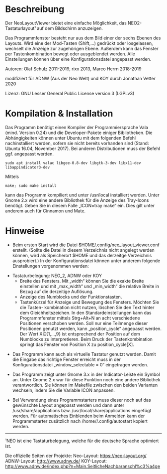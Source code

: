 Beschreibung
========================================================================

Der NeoLayoutViewer bietet eine einfache Möglichkeit, das NEO2-
Tastaturlayout¹ auf dem Bildschirm anzuzeigen.

Das Programmfenster besteht nur aus dem Bild einer der sechs Ebenen des Layouts.
Wird eine der Mod-Tasten (Shift,…) gedrückt oder losgelassen, wechselt die Anzeige zur zugehörigen
Ebene. Außerdem kann das Fenster per Tastenkombination bewegt oder ausgeblendet werden.
Alle Einstellungen können über eine Konfigurationsdatei angepasst werden.

Autoren: Olaf Schulz 2011-2019, rixx 2013, Marco Herrn 2018-2019

modifiziert für ADNW (Aus der Neo Welt) und KOY durch Jonathan Vetter 2020

Lizenz: GNU Lesser General Public License version 3 (LGPLv3)



Kompilation & Installation
========================================================================

Das Programm benötigt einen Kompiler der Programmiersprache Vala (mind. Version 0.24)
und die Developer-Pakete einiger Bibliotheken. Die Abhängigkeiten können unter Ubuntu
mit dem folgenden Befehl nachinstalliert werden, sofern sie nicht bereits vorhanden sind
(Stand: Ubuntu 16.04, November 2017). Bei anderen Distributionen muss der Befehl ggf. angepasst werden.

    sudo apt install valac libgee-0.8-dev libgtk-3-dev libx11-dev libappindicator3-dev

Mittels

    make; sudo make install

kann das Programm kompiliert und unter /usr/local installiert werden.
Unter Gnome 2.x wird eine andere Bibliothek für die Anzeige des Tray-Icons benötigt.
Geben Sie in diesem Falle „ICON=tray make“ ein. Dies gilt unter anderem auch für Cinnamon und Mate.


Hinweise
========================================================================

* Beim ersten Start wird die Datei $HOME/.config/neo_layout_viewer.conf
	erstellt. (Sollte die Datei in diesem Verzeichnis nicht angelegt werden können,
	wird als Speicherort $HOME und das derzeitge Verzeichnis ausprobiert.)
	In der Konfigurationsdatei können unter anderem folgende Einstellungen vorgenommen
	werden:

 - Tastaturbelegung: NEO_2, ADNW oder KOY
	- Breite des Fensters. Mit „width“ können Sie die exakte Breite einstellen und mit
		„max_width“ und „min_width“ die relative Breite in Bezug auf die derzeitige Auflösung.
	- Anzeige des Numblocks und der Funktionstasten.
	- Tastenkürzel für Anzeige und Bewegung des Fensters. Möchten Sie die Tasten-
		kombination nicht nutzen, löschen Sie den Text hinter dem Gleichheitszeichen.
		In den Standardeinstellungen kann das Programmfenster mittels Strg+Alt+N an
		acht verschiedene Positionen verschoben werden. Soll nur eine Teilmenge dieser
		Positionen genutzt werden, kann „position_cycle“ angepasst werden.
		Der Wert X∈{1,…,9} ist entsprechend der Position auf dem Numblocks zu interpretieren.
		Beim Druck der Tastenkombination springt das Fenster von Position X zu position_cycle[X].

* Das Programm kann auch als virtuelle Tastatur genutzt werden. Damit die Eingabe das
  richtige Fenster erreicht muss in der Konfigurationsdatei „window_selectable = 0“
  eingetragen werden.

* Das Programm zeigt unter Gnome 3.x in der Indicator-Leiste ein Symbol an. Unter Gnome 2.x
	 war für diese Funktion noch eine andere Bibliothek verantwortlich. Sie können im
	 Makefile zwischen den beiden Varianten wechseln, indem Sie die Variable ICON anpassen.

* Bei Verwendung eines Programmstarters muss dieser noch auf das gewünschte Layout angepasst werden 
  und dann unter /usr/share/applications bzw. /usr/local/share/applications eingefügt werden.
  Für automatisches Einblenden beim Anmelden kann der Programmstarter zusätzlich
  nach /home/<user>/.config/autostart kopiert werden.

______________________________________________________________________

¹NEO ist eine Tastaturbelegung, welche für die deutsche Sprache optimiert ist.

Die offizielle Seiten der Projekte:
Neo-Layout:     https://neo-layout.org/
ADNW-Layout:    http://www.adnw.de/
KOY-Layout:     http://www.adnw.de/index.php?n=Main.SeitlicheNachbaranschl%c3%a4ge

